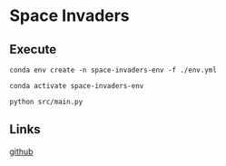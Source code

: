 # Space Invaders

## Execute

```
conda env create -n space-invaders-env -f ./env.yml

conda activate space-invaders-env

python src/main.py

```

## Links

[github](https://github.com/Diegoomal)